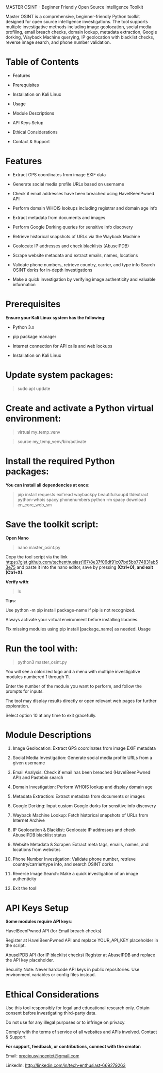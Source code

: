 MASTER OSINT - Beginner Friendly Open Source Intelligence Toolkit

Master OSINT is a comprehensive, beginner-friendly Python toolkit designed for open source intelligence investigations. The tool supports multiple investigative methods including image geolocation, social media profiling, email breach checks, domain lookup, metadata extraction, Google dorking, Wayback Machine querying, IP geolocation with blacklist checks, reverse image search, and phone number validation.

# Table of Contents

- Features

- Prerequisites

- Installation on Kali Linux

- Usage

- Module Descriptions

- API Keys Setup

- Ethical Considerations

- Contact & Support


# Features

- Extract GPS coordinates from image EXIF data

- Generate social media profile URLs based on username

- Check if email addresses have been breached using HaveIBeenPwned API

- Perform domain WHOIS lookups including registrar and domain age info

- Extract metadata from documents and images

- Perform Google Dorking queries for sensitive info discovery

- Retrieve historical snapshots of URLs via the Wayback Machine

- Geolocate IP addresses and check blacklists (AbuseIPDB)

- Scrape website metadata and extract emails, names, locations

- Validate phone numbers, retrieve country, carrier, and type info
Search OSINT dorks for in-depth investigations

- Make a quick investigation by verifying image authenticity and valuable information 


# Prerequisites

**Ensure your Kali Linux system has the following**:

- Python 3.x

- pip package manager

- Internet connection for API calls and web lookups

- Installation on Kali Linux

# Update system packages:

> sudo apt update

# Create and activate a Python virtual environment:

> virtual my_temp_venv

> source my_temp_venv/bin/activate

# Install the required Python packages:

**You can install all dependencies at once**:

> pip install requests exifread waybackpy beautifulsoup4 tldextract python-whois spacy phonenumbers
python -m spacy download en_core_web_sm

# Save the toolkit script:

**Open Nano**

> nano master_osint.py

Copy the tool script via the link https://gist.github.com/techenthusiast167/8e37f06df91c07bd5bb774831ab53e75 and paste it into the nano editor, save by pressing **(Ctrl+O), and exit (Ctrl+X)**.

**Verify with**:

> ls

**Tips**:

Use python -m pip install package-name if pip is not recognized.

Always activate your virtual environment before installing libraries.

Fix missing modules using pip install [package_name] as needed.
Usage

# Run the tool with:

> python3 master_osint.py

You will see a colorized logo and a menu with multiple investigative modules numbered 1 through 11.

Enter the number of the module you want to perform, and follow the prompts for inputs.

The tool may display results directly or open relevant web pages for further exploration.

Select option 10 at any time to exit gracefully.

# Module Descriptions

1. Image Geolocation: Extract GPS coordinates from image EXIF metadata

2. Social Media Investigation: Generate social media profile URLs from a given username

3. Email Analysis: Check if email has been breached (HaveIBeenPwned API) and Pastebin search

4. Domain Investigation: Perform WHOIS lookup and display domain age

5. Metadata Extraction: Extract metadata from documents or images

6. Google Dorking: Input custom Google dorks for sensitive info discovery

7. Wayback Machine Lookup: Fetch historical snapshots of URLs from Internet Archive

8. IP Geolocation & Blacklist: Geolocate IP addresses and check AbuseIPDB blacklist status

9. Website Metadata & Scraper: Extract meta tags, emails, names, and locations from websites

10. Phone Number Investigation: Validate phone number, retrieve country/carrier/type info, and search OSINT dorks

11. Reverse Image Search: Make a quick investigation of an image authenticity 

12. Exit the tool


# API Keys Setup

**Some modules require API keys**:

HaveIBeenPwned API (for Email breach checks)

Register at HaveIBeenPwned API and replace YOUR_API_KEY placeholder in the script.

AbuseIPDB API (for IP blacklist checks)
Register at AbuseIPDB and replace the API key placeholder.

Security Note: Never hardcode API keys in public repositories. Use environment variables or config files instead.


# Ethical Considerations

Use this tool responsibly for legal and educational research only.
Obtain consent before investigating third-party data.

Do not use for any illegal purposes or to infringe on privacy.

Comply with the terms of service of all websites and APIs involved.
Contact & Support


**For support, feedback, or contributions, connect with the creator**:

Email: preciousvincentct@gmail.com

LinkedIn: http://linkedin.com/in/tech-enthusiast-669279263
